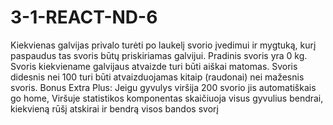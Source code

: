 # 3-1-REACT-ND-6
Kiekvienas galvijas privalo turėti po laukelį svorio įvedimui ir mygtuką, kurį paspaudus tas svoris būtų priskiriamas galvijui. Pradinis svoris yra 0 kg. Svoris kiekviename galvijaus atvaizde turi būti aiškai matomas. Svoris didesnis nei 100 turi būti atvaizduojamas kitaip (raudonai) nei mažesnis svoris. Bonus Extra Plus: Jeigu gyvulys viršija 200 svorio jis automatiškais go home, Viršuje statistikos komponentas skaičiuoja visus gyvulius bendrai, kiekvieną rūšį atskirai ir bendrą visos bandos svorį
